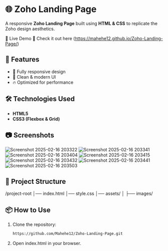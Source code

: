 # 🌐 Zoho Landing Page

A responsive **Zoho Landing Page** built using **HTML & CSS** to replicate the Zoho design aesthetics.

📌 Live Demo
🔗 Check it out here (https://mahehe12.github.io/Zoho-Landing-Page/)

## 🚀 Features
- 📌 Fully responsive design  
- 🎨 Clean & modern UI  
- 🔥 Optimized for performance  

## 🛠️ Technologies Used
- **HTML5**  
- **CSS3 (Flexbox & Grid)**  

## 📷 Screenshots
![Screenshot 2025-02-16 203322](https://github.com/user-attachments/assets/97e371fc-8fa5-4106-9183-67e0650b5c0f)
![Screenshot 2025-02-16 203341](https://github.com/user-attachments/assets/954f8981-7792-459b-8914-da81bbd72371)
![Screenshot 2025-02-16 203404](https://github.com/user-attachments/assets/a2ffe829-eb0a-4b81-91a5-5081b40af98e)
![Screenshot 2025-02-16 203415](https://github.com/user-attachments/assets/638ac7ea-fcab-4dfe-9be0-672bcb330be4)
![Screenshot 2025-02-16 203432](https://github.com/user-attachments/assets/41c42ab2-5c5a-4356-b0a5-2eda5d034d12)
![Screenshot 2025-02-16 203441](https://github.com/user-attachments/assets/94bb7250-7461-4e15-9a7d-4025bb7fbcd0)
![Screenshot 2025-02-16 203503](https://github.com/user-attachments/assets/3ece4631-c6b6-4d87-9314-ab8addec5c80)


## 📂 Project Structure
/project-root │── index.html │── style.css │── assets/ │ ├── images/

## 📦 How to Use
1. Clone the repository:  
   ```bash
   https://github.com/Mahehe12/Zoho-Landing-Page.git 
    ```
2. Open index.html in your browser.
